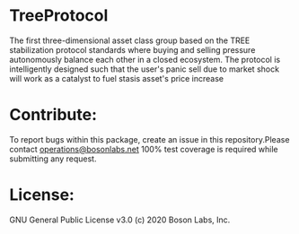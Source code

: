 # TreeProtocol

The first three-dimensional asset class group based on the TREE stabilization protocol standards where buying and selling pressure autonomously balance each other in a closed ecosystem. The protocol is intelligently designed such that the user's panic sell due to market shock will work as a catalyst to fuel stasis asset's price increase


# Contribute:
To report bugs within this package, create an issue in this repository.Please contact operations@bosonlabs.net 
100% test coverage is required while submitting any request.	

# License:
GNU General Public License v3.0 (c) 2020 Boson Labs, Inc.

